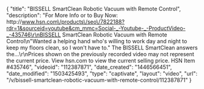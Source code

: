 {
    "title": "BISSELL SmartClean Robotic Vacuum with Remote Control",
    "description": "For More Info or to Buy Now: http:\/\/www.hsn.com\/products\/seo\/7822188?rdr=1&sourceid=youtube&cm_mmc=Social-_-Youtube-_-ProductVideo-_-435746\r\nBISSELL SmartClean Robotic Vacuum with Remote Control\n\"Wanted a helping hand who's willing to work day and night to keep my floors clean, so I won't have to.\" The BISSELL SmartClean answers the...\r\nPrices shown on the previously recorded video may not represent the current price.  View hsn.com to view the current selling price. HSN Item #435746",
    "videoid": "112387871",
    "date_created": "1446566451",
    "date_modified": "1503425493",
    "type": "captivate",
    "layout": "video",
    "url": "\/v\/bissell-smartclean-robotic-vacuum-with-remote-control\/112387871"
}